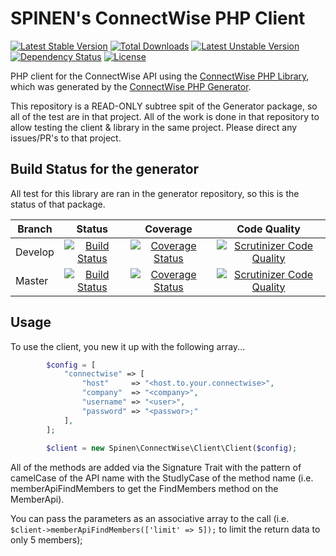 # SPINEN's ConnectWise PHP Client

[![Latest Stable Version](https://poser.pugx.org/spinen/connectwise-php-client/v/stable)](https://packagist.org/packages/spinen/connectwise-php-client)
[![Total Downloads](https://poser.pugx.org/spinen/connectwise-php-client/downloads)](https://packagist.org/packages/spinen/connectwise-php-client)
[![Latest Unstable Version](https://poser.pugx.org/spinen/connectwise-php-client/v/unstable)](https://packagist.org/packages/spinen/connectwise-php-client)
[![Dependency Status](https://www.versioneye.com/php/spinen:laravel-garbage-man/0.1.1/badge.svg)](https://www.versioneye.com/php/spinen:laravel-garbage-man/0.1.1)
[![License](https://poser.pugx.org/spinen/connectwise-php-client/license)](https://packagist.org/packages/spinen/connectwise-php-client)

PHP client for the ConnectWise API using the [ConnectWise PHP Library](https://github.com/spinen/connectwise-php-library), which was generated by the [ConnectWise PHP Generator](https://github.com/spinen/connectwise-php-library-generator).

This repository is a READ-ONLY subtree spit of the Generator package, so all of the test are in that project.  All of the work is done in that repository to allow testing the client &amp; library in the same project.  Please direct any issues/PR's to that project.

## Build Status for the generator

All test for this library are ran in the generator repository, so this is the status of that package.

| Branch | Status | Coverage | Code Quality |
| ------ | :----: | :------: | :----------: |
| Develop | [![Build Status](https://travis-ci.org/spinen/connectwise-php-generator.svg?branch=develop)](https://travis-ci.org/spinen/connectwise-php-generator) | [![Coverage Status](https://coveralls.io/repos/spinen/connectwise-php-generator/badge.svg?branch=develop&service=github)](https://coveralls.io/github/spinen/connectwise-php-generator?branch=develop) | [![Scrutinizer Code Quality](https://scrutinizer-ci.com/g/spinen/connectwise-php-generator/badges/quality-score.png?b=develop)](https://scrutinizer-ci.com/g/spinen/connectwise-php-generator/?branch=develop) |
| Master | [![Build Status](https://travis-ci.org/spinen/connectwise-php-generator.svg?branch=master)](https://travis-ci.org/spinen/connectwise-php-generator) | [![Coverage Status](https://coveralls.io/repos/spinen/connectwise-php-generator/badge.svg?branch=master&service=github)](https://coveralls.io/github/spinen/connectwise-php-generator?branch=master) | [![Scrutinizer Code Quality](https://scrutinizer-ci.com/g/spinen/connectwise-php-generator/badges/quality-score.png?b=master)](https://scrutinizer-ci.com/g/spinen/connectwise-php-generator/?branch=master) |

## Usage

To use the client, you new it up with the following array...

```php
        $config = [
            "connectwise" => [
                "host"     => "<host.to.your.connectwise>",
                "company"  => "<company>",
                "username" => "<user>",
                "password" => "<passwor>;"
            ],
        ];
        
        $client = new Spinen\ConnectWise\Client\Client($config);
```

All of the methods are added via the Signature Trait with the pattern of camelCase of the API name with the StudlyCase of the method name (i.e. memberApiFindMembers to get the FindMembers method on the MemberApi).

You can pass the parameters as an associative array to the call (i.e. `$client->memberApiFindMembers(['limit' => 5]);` to limit the return data to only 5 members);
